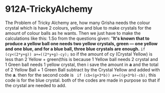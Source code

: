 912A-TrickyAlchemy
=====
The Problem of Tricky Alchemy are, how many Grisha needs the colour crystal which is have 2 colours, yellow and blue to make crystals for the amount of colour balls as he wants.<enter>
Then we just have to make the calculations like this:<enter>
1.So from the questions given:
"**It's known that to produce a yellow ball one needs two yellow crystals, green — one yellow and one blue, and for a blue ball, three blue crystals are enough.**
`if (cy<(2*y+g))
     a+=((2*y+g)-cy);`
so if the amount of cy (Crystal Yellow) is less than 2 Yellow + green(this is because 1 Yellow ball needs 2 crystal and 1 Green ball needs 1 yellow crystal, then i save the amount in **a** and the total of 2 Yellow Ball + 1 Green Ball subtract by the Crystal Yellow and added with the **a**.
then for the second code is
` if (cb<(g+3*b))
      a+=((g+3*b)-cb);`
this code is for the blue crystal.
both of the codes are made in purpose so that if the crystal are needed to add.
    

